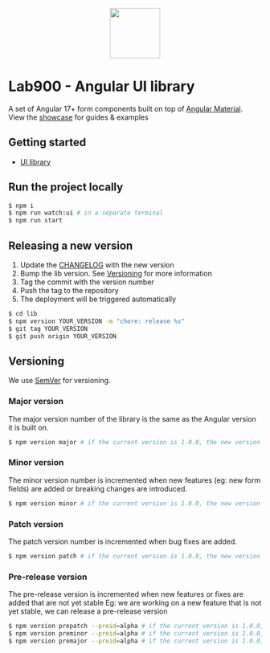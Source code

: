 <p align="center">
<a href="https://lab900.com" target="_blank">
    <img src="https://lab900.github.io/angular-library-ui/assets/images/logo-duo-dark.svg" width="100">
</a>
</p>

# Lab900 - Angular UI library</h1>

A set of Angular 17+ form components built on top of [Angular Material](https://material.angular.io/). \
View the [showcase](https://lab900.github.io/angular-library-ui/) for guides & examples

## Getting started

- [UI library](https://lab900.github.io/angular-library-ui/getting-started)

## Run the project locally

```bash
$ npm i
$ npm run watch:ui # in a separate terminal
$ npm run start
```
## Releasing a new version

1. Update the [CHANGELOG](/CHANGELOG.md) with the new version
2. Bump the lib version. See [Versioning](#versioning) for more information
3. Tag the commit with the version number
4. Push the tag to the repository
5. The deployment will be triggered automatically


```bash
$ cd lib
$ npm version YOUR_VERSION -m "chore: release %s"
$ git tag YOUR_VERSION
$ git push origin YOUR_VERSION
```

## Versioning
We use [SemVer](http://semver.org/) for versioning.

### Major version
The major version number of the library is the same as the Angular version it is built on.

```bash
$ npm version major # if the current version is 1.0.0, the new version will be 2.0.0
```

### Minor version
The minor version number is incremented when new features (eg: new form fields) are added or breaking changes are introduced.

```bash
$ npm version minor # if the current version is 1.0.0, the new version will be 1.1.0
```

### Patch version
The patch version number is incremented when bug fixes are added.

```bash
$ npm version patch # if the current version is 1.0.0, the new version will be 1.0.1
```

### Pre-release version
The pre-release version is incremented when new features or fixes are added that are not yet stable
Eg: we are working on a new feature that is not yet stable, we can release a pre-release version

```bash
$ npm version prepatch --preid=alpha # if the current version is 1.0.0, the new version will be 1.0.1-alpha.0
$ npm version preminor --preid=alpha # if the current version is 1.0.0, the new version will be 1.1.0-alpha.0
$ npm version premajor --preid=alpha # if the current version is 1.0.0, the new version will be 2.0.0-alpha.0
```